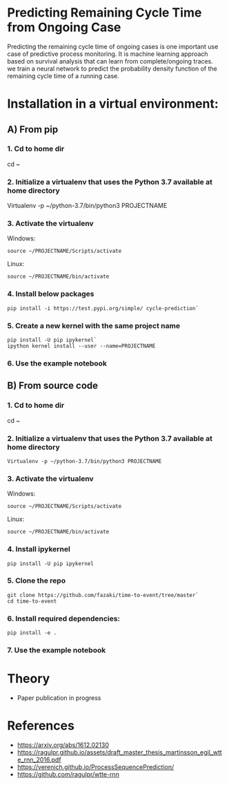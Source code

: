 # Predicting Remaining Cycle Time from Ongoing Case
Predicting the remaining cycle time of ongoing cases is one important use case of predictive process monitoring. 
It is machine learning approach based on survival analysis that can learn from complete/ongoing traces.  
we train a neural network to predict the probability density function of the remaining cycle time of a running case. 

# Installation in a virtual environment:

## A) From pip


### 1. Cd to home dir
cd ~

### 2. Initialize a virtualenv that uses the Python 3.7 available at home directory
Virtualenv -p ~/python-3.7/bin/python3 PROJECTNAME

### 3. Activate the virtualenv

Windows:

	source ~/PROJECTNAME/Scripts/activate
	
Linux:

	source ~/PROJECTNAME/bin/activate

### 4. Install below packages
    pip install -i https://test.pypi.org/simple/ cycle-prediction`
    
### 5. Create a new kernel with the same project name
    pip install -U pip ipykernel`
    ipython kernel install --user --name=PROJECTNAME

### 6. Use the example notebook


## B) From source code

### 1. Cd to home dir
cd ~

### 2. Initialize a virtualenv that uses the Python 3.7 available at home directory
	Virtualenv -p ~/python-3.7/bin/python3 PROJECTNAME

### 3. Activate the virtualenv

Windows:

	source ~/PROJECTNAME/Scripts/activate
	
Linux:

	source ~/PROJECTNAME/bin/activate

### 4. Install ipykernel
    pip install -U pip ipykernel

### 5.  Clone the repo
    git clone https://github.com/fazaki/time-to-event/tree/master`
    cd time-to-event

### 6.  Install required dependencies: 
    pip install -e .

### 7.  Use the example notebook

# Theory
- Paper publication in progress

# References

- https://arxiv.org/abs/1612.02130
- https://ragulpr.github.io/assets/draft_master_thesis_martinsson_egil_wtte_rnn_2016.pdf
- https://verenich.github.io/ProcessSequencePrediction/
- https://github.com/ragulpr/wtte-rnn